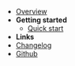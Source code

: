 - [Overview](/en-us/)
- **Getting started**
    - [Quick start](/en-us/quickstart)
- **Links**
- [Changelog](/en-us/changelog)
- [Github](https://github.com/ymind/rsql-querydsl)

